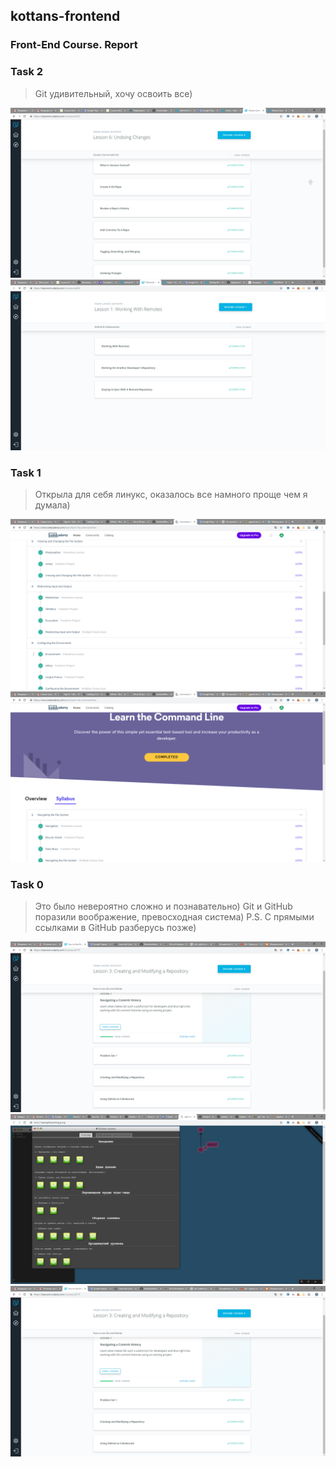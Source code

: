 ## kottans-frontend
### Front-End Course. Report

### Task 2

> Git удивительный, хочу освоить все)

![ScreenShot](Task_Git_Collaboration/task2-1.png) 
![ScreenShot](Task_Git_Collaboration/task2-2.png) 

### Task 1

> Открыла для себя линукс, оказалось все намного проще чем я думала)

![ScreenShot](https://github.com/Murenka/kottans-frontend/blob/master/Linux_CLI_and_Networking/task1-2.png) 
![ScreenShot](https://github.com/Murenka/kottans-frontend/blob/master/Linux_CLI_and_Networking/task1-1.png) 

### Task 0

> Это было невероятно сложно и познавательно) Git и GitHub поразили воображение, превосходная система)
> P.S. С прямыми ссылками в GitHub разберусь позже)

![ScreenShot](https://github.com/Murenka/kottans-frontend/blob/master/Git_intro/task0-1.png) 
![ScreenShot](https://github.com/Murenka/kottans-frontend/blob/master/Git_intro/task0-2.png) 
![ScreenShot](https://github.com/Murenka/kottans-frontend/blob/master/Git_intro/task0-1.png) 
